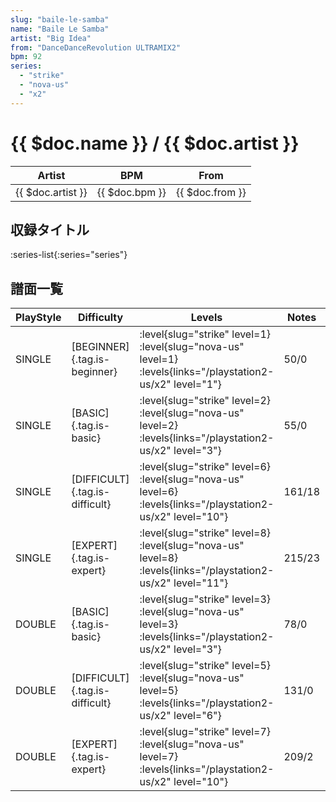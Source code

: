 ```yaml
---
slug: "baile-le-samba"
name: "Baile Le Samba"
artist: "Big Idea"
from: "DanceDanceRevolution ULTRAMIX2"
bpm: 92
series:
  - "strike"
  - "nova-us"
  - "x2"
---
```


# {{ $doc.name }} / {{ $doc.artist }}

|Artist|BPM|From|
|------|---|----|
|{{ $doc.artist }}|{{ $doc.bpm }}|{{ $doc.from }}|

## 収録タイトル

:series-list{:series="series"}

## 譜面一覧

|PlayStyle|Difficulty|Levels|Notes|Movie|
|---------|----------|------|-----|-----|
|SINGLE|[BEGINNER]{.tag.is-beginner}|<div class="field is-grouped is-grouped-multiline"> :level{slug="strike" level=1} :level{slug="nova-us" level=1} :levels{links="/playstation2-us/x2" level="1"}</div>|50/0||
|SINGLE|[BASIC]{.tag.is-basic}|<div class="field is-grouped is-grouped-multiline"> :level{slug="strike" level=2} :level{slug="nova-us" level=2} :levels{links="/playstation2-us/x2" level="3"}</div>|55/0||
|SINGLE|[DIFFICULT]{.tag.is-difficult}|<div class="field is-grouped is-grouped-multiline"> :level{slug="strike" level=6} :level{slug="nova-us" level=6} :levels{links="/playstation2-us/x2" level="10"}</div>|161/18||
|SINGLE|[EXPERT]{.tag.is-expert}|<div class="field is-grouped is-grouped-multiline"> :level{slug="strike" level=8} :level{slug="nova-us" level=8} :levels{links="/playstation2-us/x2" level="11"}</div>|215/23||
|DOUBLE|[BASIC]{.tag.is-basic}|<div class="field is-grouped is-grouped-multiline"> :level{slug="strike" level=3} :level{slug="nova-us" level=3} :levels{links="/playstation2-us/x2" level="3"}</div>|78/0||
|DOUBLE|[DIFFICULT]{.tag.is-difficult}|<div class="field is-grouped is-grouped-multiline"> :level{slug="strike" level=5} :level{slug="nova-us" level=5} :levels{links="/playstation2-us/x2" level="6"}</div>|131/0||
|DOUBLE|[EXPERT]{.tag.is-expert}|<div class="field is-grouped is-grouped-multiline"> :level{slug="strike" level=7} :level{slug="nova-us" level=7} :levels{links="/playstation2-us/x2" level="10"}</div>|209/2||
